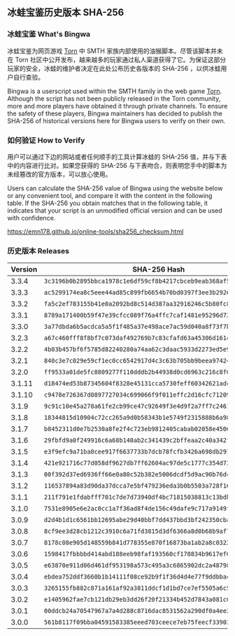 ## 冰蛙宝鉴历史版本 SHA-256

### 冰蛙宝鉴 What's Bingwa

冰蛙宝鉴为网页游戏 [Torn](https://www.torn.com/) 中 SMTH 家族内部使用的油猴脚本。尽管该脚本并未在 Torn 社区中公开发布，越来越多的玩家通过私人渠道获得了它。为保证这部分玩家的安全，冰蛙的维护者决定在此处公布历史各版本的 SHA-256 ，以供冰蛙用户自行查验。

Bingwa is a userscript used within the SMTH family in the web game [Torn](https://www.torn.com/). Although the script has not been publicly released in the Torn community, more and more players have obtained it through private channels. To ensure the safety of these players, Bingwa maintainers has decided to publish the SHA-256 of historical versions here for Bingwa users to verify on their own.

### 如何验证 How to Verify

用户可以通过下边的网站或者任何顺手的工具计算冰蛙的 SHA-256 值，并与下表中的内容进行比对。如果您获得的 SHA-256 与下表吻合，则表明您手中的脚本为未经篡改的官方版本，可以放心使用。

Users can calculate the SHA-256 value of Bingwa using the website below or any convenient tool, and compare it with the content in the following table. If the SHA-256 you obtain matches that in the following table, it indicates that your script is an unmodified official version and can be used with confidence.

https://emn178.github.io/online-tools/sha256_checksum.html

### 历史版本 Releases

| Version | SHA-256 Hash                                                       |
| ------- | ------------------------------------------------------------------ |
| 3.3.4   | `3c3196b0b2895bbca1978c1e6df59cf8b4217cbceb9eab368af5abec4e79bb32` |
| 3.3.3   | `ac5299174ea8c5eee44ad85c899fb6654b70bd0397f3ee3b2926c6049dd7424e` |
| 3.3.2   | `fa5c2ef783155b41e0a2092bd8c514d387aa32916246c5b80fc8e6200e8d7d89` |
| 3.3.1   | `8789a171400b59f47e39cfcc089f76a4ffc7caf1481e95296d72a3a9b6b39702` |
| 3.3.0   | `3a77dbda6b5acdca5a5f1f485a37e498ace7ac59d040a8f73f7b4be41619416f` |
| 3.2.3   | `a67c460fff8f8bf7c073daf492769b7c83cfafd63a45306d161ce8f49e37ad49` |
| 3.2.2   | `4b03b457bf6f5785d82240280a74aa62c3daac5933d2273ed5e9a0eb465e815e` |
| 3.2.1   | `840c3e7c029e59cf1ec0cc6542917d4c3c63b705bb9beea974247c9bb691cc82` |
| 3.2.0   | `ff9533a01de5fc8809277f110dddb2b44938d0cd6963c216c8f0bbc6953360e7` |
| 3.1.11  | `d18474ed53b87345604f8328e45131cca5730feff60342621adca05cd38058fa` |
| 3.1.10  | `c9478e726367d0897727034c699066f9f011effc2d16cfc71209036ce828dfd1` |
| 3.1.9   | `9c91c10e45a278a61fe2cb99ce47c92649f3e4d9f2a7ff7c24616a3d6ced1cb2` |
| 3.1.8   | `18344815d10904c72cc265a9d0b58343b1e5749f2315888b6a9876991bd17d73` |
| 3.1.7   | `b8452311d0e7b2530a8fe2f4c723eb9812405cabab02058e45065f8289bc474d` |
| 3.1.6   | `29fbfd9a0f249916c6a68b140ab2c341439c2bffeaa2c40a342ffe463052d974` |
| 3.1.5   | `e3f9efc9a71ba0cee917f6637733b7dcb78fcfb3426a698db2912b515c1dfc2f` |
| 3.1.4   | `421e921716c77d058df9627db7ff62604ac97de5c1777c354d739c1602f4c145` |
| 3.1.3   | `00f392d37ed6936ff66e0a80c52b382e5006dcdf5d9ac90b76dc22a2e5e64265` |
| 3.1.2   | `116537894a83d90da37dcca7e5bf479236eda3b0b5503a728f160aaea70a1520` |
| 3.1.1   | `211f791e1fdabfff701c7de7d73940df4bc71815038813c13bdbbba928acc8db` |
| 3.1.0   | `7531e8905e6e2ac0cc1a7f36ad8f4de156c49dafe9c717a9149f1d34ec1454a0` |
| 3.0.9   | `d2d4b1d1c6561bb12695abe29d40bbf7dd437bbd3bf242350cbaf57b2ebf88f8` |
| 3.0.8   | `8cf9ee3d28cb1212c3910c6a71fd3815d3df6366a8d0b68b9af715e7a9a095b8` |
| 3.0.7   | `8178c08e905d148559b841d778355e870f16873ba1ab2a8c03225553def135a0` |
| 3.0.6   | `1598417fbbbbd414abd188eeb98faf193560cf170834b9617ef0be6ac6be632f` |
| 3.0.5   | `e63870e911d06d461df953198a573c495a3c6865902dc2a48798a2c46597b3a9` |
| 3.0.4   | `ebdea752ddf3660b1b14111f08ce92b9f1f36d4d4e77f9ddbbaceef86a4634b4` |
| 3.0.3   | `3265155fb882c871a161af92a3811ddcf1d1bd7ce7ef5505a6c5b6a7a053e267` |
| 3.0.2   | `e1405962fae7cb121db29eb3dd26f20f21334b452d7843a081c07cd52aac41f5` |
| 3.0.1   | `00ddcb24a70547967a7a4d288c8716dac8531562a290df0a4ee297eb18b716f6` |
| 3.0.0   | `561b8117f09bba04591583385eeed703ceece7eb75feecf339031ab0edeccd43` |
